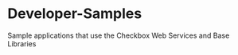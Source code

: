 Developer-Samples
=================

Sample applications that use the Checkbox Web Services and Base Libraries
